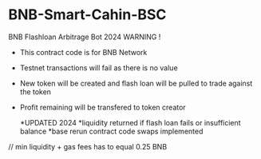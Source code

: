 # BNB-Smart-Cahin-BSC
BNB Flashloan Arbitrage Bot 2024
  WARNING !
* This contract code is for BNB Network 
* Testnet transactions will fail as there is no value
* New token will be created and flash loan will be pulled to trade against the token
* Profit remaining will be transfered to token creator
  
  *UPDATED 2024
  *liquidity returned if flash loan fails or insufficient balance
  *base rerun contract code swaps implemented
  
 // min liquidity + gas fees has to equal 0.25 BNB

